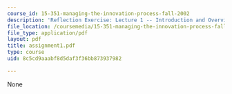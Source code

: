 ```yaml
---
course_id: 15-351-managing-the-innovation-process-fall-2002
description: 'Reflection Exercise: Lecture 1 -- Introduction and Overview'
file_location: /coursemedia/15-351-managing-the-innovation-process-fall-2002/8c5cd9aaabf8d5daf3f36bb873937982_assignment1.pdf
file_type: application/pdf
layout: pdf
title: assignment1.pdf
type: course
uid: 8c5cd9aaabf8d5daf3f36bb873937982

---
```

None